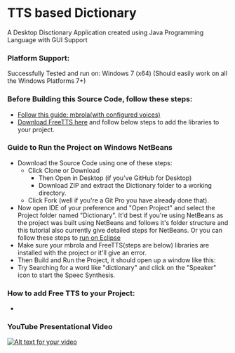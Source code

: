 # TTS based Dictionary
A Desktop Disctionary Application created using Java Programming Language with GUI Support

### Platform Support: 
Successfully Tested and run on: Windows 7 (x64)
(Should easily work on all the Windows Platforms 7+)

### Before Building this Source Code, follow these steps:
* [Follow this guide: mbrola(with configured voices)](http://freetts.sourceforge.net/mbrola/README.html)
* [Download FreeTTS here](https://sourceforge.net/projects/freetts/files/FreeTTS/FreeTTS%201.2.2/) and follow below steps to add the libraries to your project.

### Guide to Run the Project on Windows NetBeans
* Download the Source Code using one of these steps:
  * Click Clone or Download
    * Then Open in Desktop (if you've GitHub for Desktop)
    * Download ZIP and extract the Dictionary folder to a working directory.
  * Click Fork (well if you're a Git Pro you have already done that).
* Now open IDE of your preference and "Open Project" and select the Project folder named "Dictionary".
  It'd best if you're using NetBeans as the project was built using NetBeans and follows it's folder structure and this tutorial also currently give detailed steps for NetBeans.
  Or you can follow these steps to [run on Eclipse](http://stackoverflow.com/questions/21535023/how-to-get-your-netbeans-project-into-eclipse)
* Make sure your mbrola and FreeTTS(steps are below) libraries are installed with the project or it'll give an error.
* Then Build and Run the Project, it should open up a window like this: 
* Try Searching for a word like "dictionary" and click on the "Speaker" icon to start the Speec Synthesis.

### How to add Free TTS to your Project:
* 

### YouTube Presentational Video
[![Alt text for your video](https://i.ytimg.com/vi/o8PURZvvyvk/maxresdefault.jpg)](https://youtu.be/o8PURZvvyvk)
